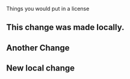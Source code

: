 Things you would put in a license 

## This change was made locally.

## Another Change

## New local change
